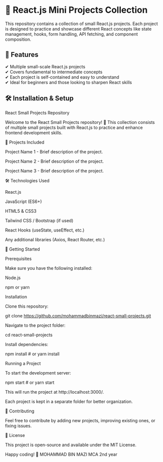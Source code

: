 # 🚀 React.js Mini Projects Collection

This repository contains a collection of small React.js projects. Each project is designed to practice and showcase different React concepts like state management, hooks, form handling, API fetching, and component composition.

## 📌 Features

✔ Multiple small-scale React.js projects  
✔ Covers fundamental to intermediate concepts  
✔ Each project is self-contained and easy to understand  
✔ Ideal for beginners and those looking to sharpen React skills

## 🛠 Installation & Setup

React Small Projects Repository

Welcome to the React Small Projects repository! 🚀 This collection consists of multiple small projects built with React.js to practice and enhance frontend development skills.

📂 Projects Included

Project Name 1 - Brief description of the project.

Project Name 2 - Brief description of the project.

Project Name 3 - Brief description of the project.

🛠️ Technologies Used

React.js

JavaScript (ES6+)

HTML5 & CSS3

Tailwind CSS / Bootstrap (if used)

React Hooks (useState, useEffect, etc.)

Any additional libraries (Axios, React Router, etc.)

🚀 Getting Started

Prerequisites

Make sure you have the following installed:

Node.js

npm or yarn

Installation

Clone this repository:

git clone https://github.com/mohammadbinmazi/react-small-projects.git

Navigate to the project folder:

cd react-small-projects

Install dependencies:

npm install  # or yarn install

Running a Project

To start the development server:

npm start  # or yarn start

This will run the project at http://localhost:3000/.

Each project is kept in a separate folder for better organization.

🤝 Contributing

Feel free to contribute by adding new projects, improving existing ones, or fixing issues.

📄 License

This project is open-source and available under the MIT License.

Happy coding! 🚀 MOHAMMAD BIN MAZI MCA 2nd year 
